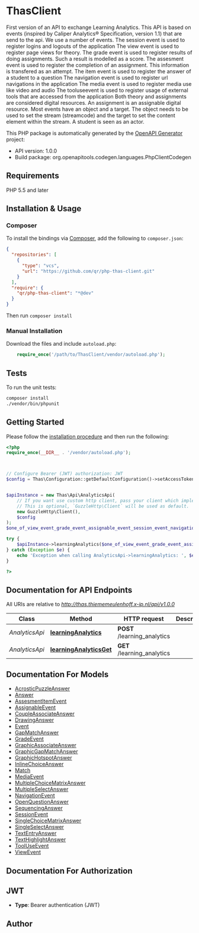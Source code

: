 # ThasClient

First version of an API to exchange Learning Analytics. This API is based on events (inspired by Caliper Analytics® Specification, version 1.1) that are send to the api. We use a number of events.  The session event is used to register logins and logouts of the application  The view event is used to register page views for theory.  The grade event is used to register results of doing assignments. Such a result is modelled as a score.  The assesment event is used to register the completion of an assignment. This information is transfered as an attempt.  The item event is used to register the answer of a student to a question  The navigation event is used to register url navigations in the application  The media event is used to register media use like video and audio  The tooluseevent is used to register usage of external tools that are accessed from the application  Both theory and assignments are considered digital resources. An assignment is an assignable digital resource. Most events have an object and a target. The object needs to be used to set the stream (streamcode) and the target to set the content element within the stream.  A student is seen as an actor.

This PHP package is automatically generated by the [OpenAPI Generator](https://openapi-generator.tech) project:

- API version: 1.0.0
- Build package: org.openapitools.codegen.languages.PhpClientCodegen

## Requirements

PHP 5.5 and later

## Installation & Usage

### Composer

To install the bindings via [Composer](http://getcomposer.org/), add the following to `composer.json`:

```json
{
  "repositories": [
    {
      "type": "vcs",
      "url": "https://github.com/qr/php-thas-client.git"
    }
  ],
  "require": {
    "qr/php-thas-client": "*@dev"
  }
}
```

Then run `composer install`

### Manual Installation

Download the files and include `autoload.php`:

```php
    require_once('/path/to/ThasClient/vendor/autoload.php');
```

## Tests

To run the unit tests:

```bash
composer install
./vendor/bin/phpunit
```

## Getting Started

Please follow the [installation procedure](#installation--usage) and then run the following:

```php
<?php
require_once(__DIR__ . '/vendor/autoload.php');



// Configure Bearer (JWT) authorization: JWT
$config = Thas\Configuration::getDefaultConfiguration()->setAccessToken('YOUR_ACCESS_TOKEN');


$apiInstance = new Thas\Api\AnalyticsApi(
    // If you want use custom http client, pass your client which implements `GuzzleHttp\ClientInterface`.
    // This is optional, `GuzzleHttp\Client` will be used as default.
    new GuzzleHttp\Client(),
    $config
);
$one_of_view_event_grade_event_assignable_event_session_event_navigation_event_tool_use_event_media_event_assesment_item_event = array(new \Thas\Model\array()); // OneOfViewEventGradeEventAssignableEventSessionEventNavigationEventToolUseEventMediaEventAssesmentItemEvent[] | 

try {
    $apiInstance->learningAnalytics($one_of_view_event_grade_event_assignable_event_session_event_navigation_event_tool_use_event_media_event_assesment_item_event);
} catch (Exception $e) {
    echo 'Exception when calling AnalyticsApi->learningAnalytics: ', $e->getMessage(), PHP_EOL;
}

?>
```

## Documentation for API Endpoints

All URIs are relative to *http://thas.thiememeulenhoff.x-ip.nl/api/v1.0.0*

Class | Method | HTTP request | Description
------------ | ------------- | ------------- | -------------
*AnalyticsApi* | [**learningAnalytics**](docs/Api/AnalyticsApi.md#learninganalytics) | **POST** /learning_analytics | 
*AnalyticsApi* | [**learningAnalyticsGet**](docs/Api/AnalyticsApi.md#learninganalyticsget) | **GET** /learning_analytics | 


## Documentation For Models

 - [AcrosticPuzzleAnswer](docs/Model/AcrosticPuzzleAnswer.md)
 - [Answer](docs/Model/Answer.md)
 - [AssesmentItemEvent](docs/Model/AssesmentItemEvent.md)
 - [AssignableEvent](docs/Model/AssignableEvent.md)
 - [CoupleAssociateAnswer](docs/Model/CoupleAssociateAnswer.md)
 - [DrawingAnswer](docs/Model/DrawingAnswer.md)
 - [Event](docs/Model/Event.md)
 - [GapMatchAnswer](docs/Model/GapMatchAnswer.md)
 - [GradeEvent](docs/Model/GradeEvent.md)
 - [GraphicAssociateAnswer](docs/Model/GraphicAssociateAnswer.md)
 - [GraphicGapMatchAnswer](docs/Model/GraphicGapMatchAnswer.md)
 - [GraphicHotspotAnswer](docs/Model/GraphicHotspotAnswer.md)
 - [InlineChoiceAnswer](docs/Model/InlineChoiceAnswer.md)
 - [Match](docs/Model/Match.md)
 - [MediaEvent](docs/Model/MediaEvent.md)
 - [MultipleChoiceMatrixAnswer](docs/Model/MultipleChoiceMatrixAnswer.md)
 - [MultipleSelectAnswer](docs/Model/MultipleSelectAnswer.md)
 - [NavigationEvent](docs/Model/NavigationEvent.md)
 - [OpenQuestionAnswer](docs/Model/OpenQuestionAnswer.md)
 - [SequencingAnswer](docs/Model/SequencingAnswer.md)
 - [SessionEvent](docs/Model/SessionEvent.md)
 - [SingleChoiceMatrixAnswer](docs/Model/SingleChoiceMatrixAnswer.md)
 - [SingleSelectAnswer](docs/Model/SingleSelectAnswer.md)
 - [TextEntryAnswer](docs/Model/TextEntryAnswer.md)
 - [TextHighlightAnswer](docs/Model/TextHighlightAnswer.md)
 - [ToolUseEvent](docs/Model/ToolUseEvent.md)
 - [ViewEvent](docs/Model/ViewEvent.md)


## Documentation For Authorization



## JWT


- **Type**: Bearer authentication (JWT)


## Author



